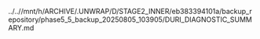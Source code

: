 ../..//mnt/h/ARCHIVE/.UNWRAP/D/STAGE2_INNER/eb383394101a/backup_repository/phase5_5_backup_20250805_103905/DURI_DIAGNOSTIC_SUMMARY.md